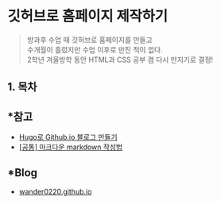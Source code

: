 <!--# wander0220.github.io!-->

# 깃허브로 홈페이지 제작하기
> 방과후 수업 때 깃허브로 홈페이지를 만들고 <br>
> 수개월이 흘렀지만 수업 이후로 만진 적이 없다. <br>
> 2학년 겨울방학 동안 HTML과 CSS 공부 겸 다시 만지기로 결정!<br>

## 1. 목차


## *참고
- [Hugo로 Github.io 블로그 만들기](https://github.com/Integerous/Integerous.github.io/blob/master/README.md)
- [[공통] 마크다운 markdown 작성법](https://gist.github.com/ihoneymon/652be052a0727ad59601#file-gistfile1-md)

## *Blog
- [wander0220.github.io](https://wander0220.github.io/)

